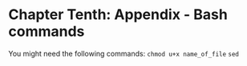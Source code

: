# Chapter Tenth: Appendix - Bash commands

You might need the following commands:
```chmod u+x name_of_file```
```sed```

